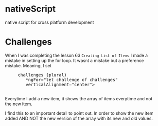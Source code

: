 # nativeScript

native script for cross platform development

# Challenges

When I was completing the lesson 63 `Creating List of Items` I made a mistake in setting up the for loop. It wasnt a mistake but a preference mistake. Meaning, I set

<pre>
    <Label 
        class="title" 
        [text]="challenge" --> challenges (plural)
        *ngFor="let challenge of challenges"                
        verticalAlignment="center">
    </Label>
</Pre>

Everytime I add a new item, it shows the array of items everytime and not the new item.

I find this to an important detail to point out. In order to show the new item added AND NOT the new version of the array with its new and old values.
